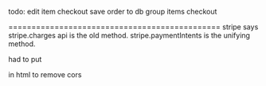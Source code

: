 todo:
edit item checkout
save order to db
group items checkout



==============================================
stripe says stripe.charges api is the old method.
stripe.paymentIntents is the unifying method.



had to put 
<script src="https://js.stripe.com/v2/"></script>
in html to remove cors